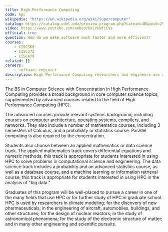 ```yaml
---
title: High-Performance Computing
code: hpc
wikipedia: "https://en.wikipedia.org/wiki/Supercomputer"
catalog: https://catalog.udel.edu/preview_program.php?catoid=40&poid=29658
video: https://www.youtube.com/embed/bkLVuNfiCVs
official: true
question: How do we make software much faster and more efficient?
courses:
    - CISC360
    - CISC372
    - CISC479
related: []
careers:
    - software_engineer
description: High Performance Computing researchers and engineers are applying the world's most powerful computers to a wide array of scientific and engineering challenges, including climate modeling, weather prediction, the design of aircraft, skyscrapers, and automobiles, the development of new pharmaceuticals and medical treatments, modeling of the human brain, galactic interaction, and the nature of matter. The HPC concentration delves into all aspects of these advanced computing systems, from the hardware level to the programming languages, parallel algorithms, mathematical underpinnings, and applications.  The concentration also offers a choice between a data track which focuses on data analysis and statistics, and an applied mathematics track which focuses on the mathematical tools used to model real-world phenomena.
---
```



The BS in Computer Science with Concentration in High Performance
Computing provides a broad background in core computer science topics,
supplemented by advanced courses related to the field of High
Performance Computing (HPC).  

The advanced courses provide relevant systems background, including
courses on computer architecture, operating systems, compilers, and
networks.  They also include a number of mathematics courses,
including 3 semesters of Calculus, and a probability or statistics
course.  Parallel computing is also required by the concentration.

Students also choose between an applied mathematics or data science
track.  The applied mathematics track covers differential equations
and numeric methods; this track is appropriate for students interested
in using HPC to solve problems in computational science and
engineering.  The data science track includes a probability and an
advanced statistics course, as well as a database course, and a
machine learning or information retrieval course; this track is
appropriate for students interested in using HPC in the analysis of
"big data."

Graduates of this program will be well-placed to pursue a career in
one of the many fields that use HPC or for further study of HPC in
graduate school.  HPC is used by researchers in climate modeling; for
the discovery of new pharmaceuticals; in the engineering of aircraft,
automobiles, buildings, and other structures; for the design of
nuclear reactors; in the study of astronomical phenomena; for the
study of the electronic structure of matter; and in many other
engineering and scientific pursuits.